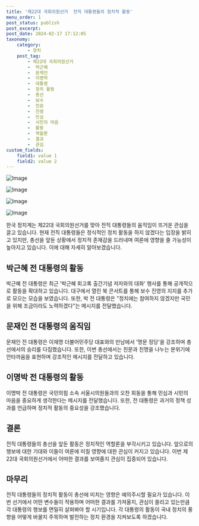 ```yaml
---
title: '제22대 국회의원선거  전직 대통령들의 정치적 활동'
menu_order: 1
post_status: publish
post_excerpt: 
post_date: 2024-02-17 17:12:05
taxonomy:
    category:
        - 정치
    post_tag:
        - 제22대 국회의원선거
        -  박근혜
        -  문재인
        -  이명박
        -  대통령
        -  정치 활동
        -  총선
        -  보수
        -  친문
        -  친명
        -  민심
        -  시민의 마음
        -  활동
        -  역할론
        -  결과
        -  관심
custom_fields:
    field1: value 1
    field2: value 2
---
```


![Image](https://imgnews.pstatic.net/image/009/2024/02/11/0005257182_001_20240211204401016.jpg?type=w647)

![Image](https://imgnews.pstatic.net/image/009/2024/02/11/0005257182_002_20240211204401058.jpg?type=w647)

![Image](https://imgnews.pstatic.net/image/009/2024/02/11/0005257182_003_20240211204401099.jpg?type=w647)

![Image](https://imgnews.pstatic.net/image/009/2024/02/11/0005257182_004_20240211204401133.jpg?type=w647)

한국 정치계는 제22대 국회의원선거를 맞아 전직 대통령들의 움직임이 뜨거운 관심을 끌고 있습니다. 현재 전직 대통령들은 정식적인 정치 활동을 하지 않겠다는 입장을 밝히고 있지만, 총선을 앞둔 상황에서 정치적 존재감을 드러내며 여론에 영향을 줄 가능성이 높아지고 있습니다. 이에 대해 자세히 알아보겠습니다.
## 박근혜 전 대통령의 활동
박근혜 전 대통령은 최근 '박근혜 회고록 출간기념 저자와의 대화' 행사를 통해 공개적으로 활동을 확대하고 있습니다. 대구에서 열린 북 콘서트를 통해 보수 진영의 지지를 추가로 모으는 모습을 보였습니다. 또한, 박 전 대통령은 "정치에는 참여하지 않겠지만 국민을 위해 조금이라도 노력하겠다"는 메시지를 전달했습니다.
## 문재인 전 대통령의 움직임
문재인 전 대통령은 이재명 더불어민주당 대표와의 만남에서 '명문 정당'을 강조하며 총선에서의 승리를 다짐했습니다. 또한, 이번 총선에서는 친문과 친명을 나누는 분위기에 안타까움을 표현하며 강조적인 메시지를 전달하고 있습니다.
## 이명박 전 대통령의 활동
이명박 전 대통령은 국민의힘 소속 서울시의원들과의 오찬 회동을 통해 민심과 시민의 마음을 중요하게 생각한다는 메시지를 전달했습니다. 또한, 전 대통령은 과거의 정책 성과를 언급하며 정치적 활동의 중요성을 강조했습니다.
## 결론
전직 대통령들의 총선을 앞둔 활동은 정치적인 역할론을 부각시키고 있습니다. 앞으로의 행보에 대한 기대와 이들이 여론에 미칠 영향에 대한 관심이 커지고 있습니다. 이번 제22대 국회의원선거에서 어떠한 결과를 보여줄지 관심이 집중되어 있습니다.
## 마무리
전직 대통령들의 정치적 활동이 총선에 미치는 영향은 예의주시할 필요가 있습니다. 이번 선거에서 어떤 변수들이 작용하며 어떠한 결과를 가져올지, 관심이 쏠리고 있는만큼 각 대통령의 행보를 면밀히 살펴봐야 할 시기입니다. 각 대통령의 활동이 국내 정치의 풍향을 어떻게 바꿀지 주목하며 발전하는 정치 환경을 지켜보도록 하겠습니다.
